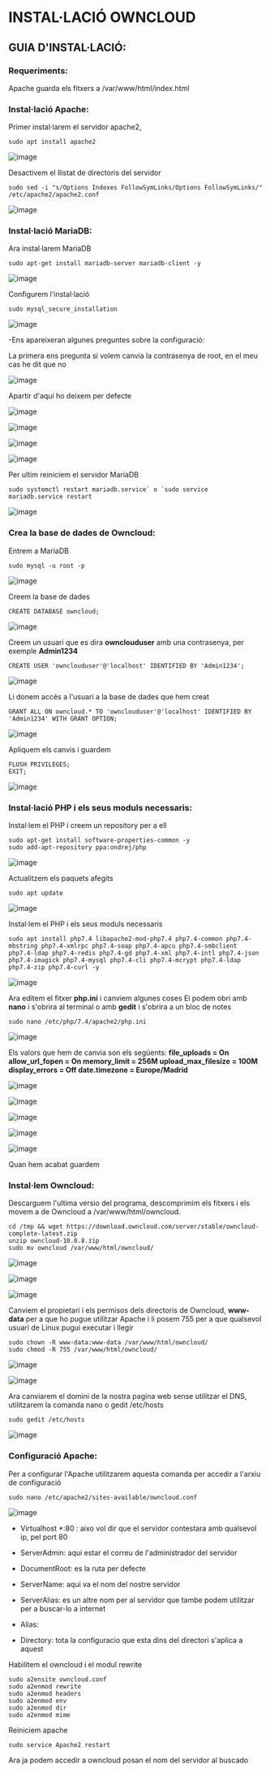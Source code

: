# INSTAL·LACIÓ OWNCLOUD

## GUIA D'INSTAL·LACIÓ:

### Requeriments:

Apache guarda els fitxers a /var/www/html/index.html




### Instal·lació Apache:

Primer instal·larem el servidor apache2,  
```
sudo apt install apache2
``` 
![image](https://user-images.githubusercontent.com/114162276/193051859-7183fa9d-60d3-4589-9db1-35c3f4d5920d.png)

Desactivem el llistat de directoris del servidor
``` 
sudo sed -i "s/Options Indexes FollowSymLinks/Options FollowSymLinks/" /etc/apache2/apache2.conf
```
![image](https://user-images.githubusercontent.com/114162276/193052841-762c07f8-a820-488d-9852-c6335c7022d2.png)

### Instal·lació MariaDB:

Ara instal·larem MariaDB
``` 
sudo apt-get install mariadb-server mariadb-client -y
```
![image](https://user-images.githubusercontent.com/114162276/193053539-2ab81ddb-6994-4e45-a010-4c1256e29931.png)

Configurem l'instal·lació
``` 
sudo mysql_secure_installation
```
![image](https://user-images.githubusercontent.com/114162276/193054185-d0026f1f-7d4a-498b-a129-84f903e12d52.png)

-Ens apareixeran algunes preguntes sobre la configuració:

La primera ens pregunta si volem canvia la contrasenya de root, en el meu cas he dit que no

![image](https://user-images.githubusercontent.com/114162276/193055901-67325471-f961-441b-a4a5-8f31a000157a.png)

Apartir d'aqui ho deixem per defecte

![image](https://user-images.githubusercontent.com/114162276/193056460-ffd86a0a-a0c4-44dc-9b5e-98f2b5d9ee1a.png)

![image](https://user-images.githubusercontent.com/114162276/193056622-252964c3-0d17-4e71-a153-205dded19d6a.png)

![image](https://user-images.githubusercontent.com/114162276/193056696-032bf200-1522-45ed-a323-7beb8536b433.png)

![image](https://user-images.githubusercontent.com/114162276/193056759-42a07753-1eb6-4d76-8e2a-7d30b03426d2.png)

Per ultim reiniciem el servidor MariaDB
``` 
sudo systemctl restart mariadb.service` o `sudo service mariadb.service restart

```
![image](https://user-images.githubusercontent.com/114162276/193057371-5693cc58-1d32-444b-9426-126c3d590932.png)

### Crea la base de dades de Owncloud:

Entrem a MariaDB
``` 
sudo mysql -u root -p

```
![image](https://user-images.githubusercontent.com/114162276/193058491-0964049d-4dbd-471a-bf72-214a66a263f7.png)

Creem la base de dades
``` 
CREATE DATABASE owncloud;
```
![image](https://user-images.githubusercontent.com/114162276/193059063-606c3313-5396-4dd7-9a7c-3584214eae88.png)

Creem un usuari que es dira **ownclouduser** amb una contrasenya, per exemple **Admin1234**
``` 
CREATE USER 'ownclouduser'@'localhost' IDENTIFIED BY 'Admin1234';

```
![image](https://user-images.githubusercontent.com/114162276/193059746-d776374b-28a6-43d5-a228-539d99ec3983.png)

Li donem accés a l'usuari a la base de dades que hem creat
``` 
GRANT ALL ON owncloud.* TO 'ownclouduser'@'localhost' IDENTIFIED BY 'Admin1234' WITH GRANT OPTION;
```
![image](https://user-images.githubusercontent.com/114162276/193060087-22bf7bd7-8a43-4122-ad7a-5e43918bd69a.png)

Apliquem els canvis i guardem
``` 
FLUSH PRIVILEGES;
EXIT;
```
![image](https://user-images.githubusercontent.com/114162276/193060420-0bec8a4a-1367-488f-ba89-d81a1cb35811.png)

### Instal·lació PHP i els seus moduls necessaris:

Instal·lem el PHP i creem un repository per a ell
``` 
sudo apt-get install software-properties-common -y
sudo add-apt-repository ppa:ondrej/php

```
![image](https://user-images.githubusercontent.com/114162276/193062168-fac83f67-b6c5-48f9-bebe-6b7dfd600281.png)

Actualitzem els paquets afegits
``` 
sudo apt update
```
![image](https://user-images.githubusercontent.com/114162276/193062589-67286fd5-7590-40f0-be44-6f3542267107.png)

Instal·lem el PHP i els seus moduls necessaris
``` 
sudo apt install php7.4 libapache2-mod-php7.4 php7.4-common php7.4-mbstring php7.4-xmlrpc php7.4-soap php7.4-apcu php7.4-smbclient php7.4-ldap php7.4-redis php7.4-gd php7.4-xml php7.4-intl php7.4-json php7.4-imagick php7.4-mysql php7.4-cli php7.4-mcrypt php7.4-ldap php7.4-zip php7.4-curl -y
```
![image](https://user-images.githubusercontent.com/114162276/193063242-9f4ff3f6-3a59-4fea-b226-c700806bb8bd.png)

Ara editem el fitxer **php.ini** i canviem algunes coses
El podem obri amb **nano** i s'obrira al terminal o amb **gedit** i s'obrira a un bloc de notes
``` 
sudo nano /etc/php/7.4/apache2/php.ini
```
![image](https://user-images.githubusercontent.com/114162276/193064158-54c39484-7d15-442f-a497-02432053b7d0.png)

Els valors que hem de canvia son els següents:
**file_uploads = On allow_url_fopen = On memory_limit = 256M upload_max_filesize = 100M display_errors = Off date.timezone = Europe/Madrid**

![image](https://user-images.githubusercontent.com/114162276/193064739-71f6c78d-aeab-42e6-943f-e1328e83a2b8.png)

![image](https://user-images.githubusercontent.com/114162276/193064987-56b8fe59-e1c0-4171-be1f-4b51f8b1ae1e.png)

![image](https://user-images.githubusercontent.com/114162276/193065132-eeed8f8d-f924-43a0-a1fc-5d345d7458f0.png)

![image](https://user-images.githubusercontent.com/114162276/193065270-78d601b6-b6d8-4c33-957e-214600e095c2.png)

![image](https://user-images.githubusercontent.com/114162276/193066569-3f560bbc-fb8a-4dd1-ab74-f11410a853b4.png)

Quan hem acabat guardem

### Instal·lem Owncloud:

Descarguem l'ultima versio del programa, descomprimim els fitxers i els movem a de Owncloud a /var/www/html/owncloud.
``` 
cd /tmp && wget https://download.owncloud.com/server/stable/owncloud-complete-latest.zip
unzip owncloud-10.0.8.zip
sudo mv owncloud /var/www/html/owncloud/

```
![image](https://user-images.githubusercontent.com/114162276/193067653-596691f7-a861-4b88-9d8a-2a46c51b9ce9.png)

![image](https://user-images.githubusercontent.com/114162276/193067730-78dd00f8-0545-4bae-8582-3ab8a113d5b9.png)

![image](https://user-images.githubusercontent.com/114162276/193067839-91ba07a8-b0d2-4cf3-a06d-2e0a8fb9d23a.png)

Canviem el propietari i els permisos dels directoris de Owncloud, **www-data** per a que ho pugue utilitzar Apache i li posem 755 per a que qualsevol usuari de Linux pugui executar i llegir
``` 
sudo chown -R www-data:www-data /var/www/html/owncloud/
sudo chmod -R 755 /var/www/html/owncloud/
```
![image](https://user-images.githubusercontent.com/114162276/193068703-7b1541bc-60c0-42db-ada2-4f0032bb1dc0.png)

![image](https://user-images.githubusercontent.com/114162276/193068795-385a69ab-fdc4-49f3-8f40-1b1f8507d050.png)

Ara canviarem el domini de la nostra pagina web sense utilitzar el DNS, utilitzarem la comanda nano o gedit /etc/hosts
```
sudo gedit /etc/hosts
```
![image](https://user-images.githubusercontent.com/114162276/194344192-e4bd13eb-8eb9-4f30-93ac-c37ecae6f992.png)

### Configuració Apache:

Per a configurar l'Apache utilitzarem aquesta comanda per accedir a l'arxiu de configuració
```
sudo nano /etc/apache2/sites-available/owncloud.conf
```
![image](https://user-images.githubusercontent.com/114162276/195611403-a4e6b4bf-00b0-47dc-bb27-87891096f3d8.png)

- Virtualhost *:80 : aixo vol dir que el servidor contestara amb qualsevol ip, pel port 80
- ServerAdmin: aqui estar el correu de l'administrador del servidor
- DocumentRoot: es la ruta per defecte
- ServerName: aqui va el nom del nostre servidor
- ServerAlias: es un altre nom per al servidor que tambe podem utilitzar per a buscar-lo a internet 

- Alias: 

- Directory: tota la configuracio que esta dins del directori s'aplica a aquest


Habilitem el owncloud i el modul rewrite
```
sudo a2ensite owncloud.conf
sudo a2enmod rewrite
sudo a2enmod headers
sudo a2enmod env
sudo a2enmod dir
sudo a2enmod mime
```
Reiniciem apache
```
sudo service Apache2 restart
```
Ara ja podem accedir a owncloud posan el nom del servidor al buscado

 



